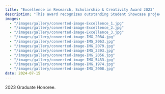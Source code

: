 ```yaml
---
title: "Excellence in Research, Scholarship & Creativity Award 2023"
description: "This award recognizes outstanding Student Showcase projects from each decanal area that achieve superiority in presentation, content and scope, and which therefore merit acknowledgement as efforts worthy of university-wide distinction."
images:
  - "/images/gallery/converted-image-Excellence_1.jpg"
  - "/images/gallery/converted-image-Excellence_2.jpg"
  - "/images/gallery/converted-image-Excellence_3.jpg"
  - "/images/gallery/converted-image-IMG_2084.jpg"
  - "/images/gallery/converted-image-IMG_2063.jpg"
  - "/images/gallery/converted-image-IMG_2079.jpg"
  - "/images/gallery/converted-image-IMG_3393.jpg"
  - "/images/gallery/converted-image-IMG_2056.jpg"
  - "/images/gallery/converted-image-IMG_5433.jpg"
  - "/images/gallery/converted-image-IMG_1974.jpg"
  - "/images/gallery/converted-image-IMG_2008.jpg"
date: 2024-07-15
---
```


2023 Graduate Honoree.
